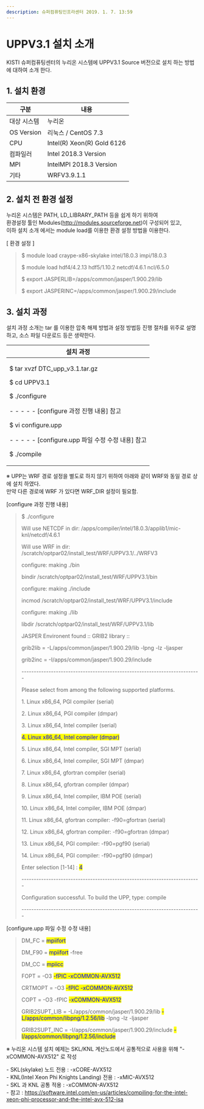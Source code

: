 ```yaml
---
description: 슈퍼컴퓨팅인프라센터 2019. 1. 7. 13:59
---
```


# UPPV3.1 설치 소개

KISTI 슈퍼컴퓨팅센터의 누리온 시스템에 UPPV3.1 Source 버전으로 설치 하는 방법에 대하여 소개 한다.



## **1. 설치 환경**

|  **구분**     | **내용**                      |
| ----------- | --------------------------- |
|  대상 시스템     |  누리온                        |
| OS Version  |  리눅스 / CentOS 7.3           |
|  CPU        |  Intel(R) Xeon(R) Gold 6126 |
|  컴파일러       |  Intel 2018.3 Version       |
|  MPI        |  IntelMPI 2018.3 Version    |
|  기타         |  WRFV3.9.1.1                |



## **2. 설치 전 환경 설정**

&#x20; 누리온 시스템은 PATH, LD\_LIBRARY\_PATH 등을 쉽게 하기 위하여 \
&#x20; 환경설정 툴인 Modules(http://modules.sourceforge.net)이 구성되어 있고,\
&#x20; 이하 설치 소개 에서는 module load를 이용한 환경 설정 방법을 이용한다.



\[ 환경 설정 ]

> &#x20;$ module load craype-x86-skylake intel/18.0.3 impi/18.0.3
>
> &#x20;$ module load hdf4/4.2.13 hdf5/1.10.2 netcdf/4.6.1 ncl/6.5.0
>
> &#x20;$ export JASPERLIB=/apps/common/jasper/1.900.29/lib
>
> &#x20;$ export JASPERINC=/apps/common/jasper/1.900.29/include

## **3. 설치 과정**

&#x20;설치 과정 소개는 tar 를 이용한 압축 해제 방법과 설정 방법등 진행 절차를 위주로 설명하고, 소스 파일 다운로드 등은 생략한다. &#x20;

|  **설치 과정**                                                                                                                                                                                                         |
| ------------------------------------------------------------------------------------------------------------------------------------------------------------------------------------------------------------------ |
| <p>$ tar xvzf DTC_upp_v3.1.tar.gz</p><p>$ cd UPPV3.1</p><p>$ ./configure </p><p> - - - - - [configure 과정 진행 내용] 참고</p><p>$ vi configure.upp</p><p> - - - - - [configure.upp 파일 수정 수정 내용] 참고</p><p>$ ./compile </p> |

※ UPP는 WRF 경로 설정을 별도로 하지 않기 위하여 아래와 같이 WRF와 동일 경로 상에 설치 하였다.\
&#x20;  만약 다른 경로에 WRF 가 있다면 WRF\_DIR 설정이 필요함.



\[configure 과정 진행 내용]

> $ ./configure
>
> Will use NETCDF in dir:  /apps/compiler/intel/18.0.3/applib1/mic-knl/netcdf/4.6.1
>
> Will use WRF in dir: /scratch/optpar02/install\_test/WRF/UPPV3.1/../WRFV3
>
> configure: making ./bin
>
> bindir  /scratch/optpar02/install\_test/WRF/UPPV3.1/bin
>
> configure: making ./include
>
> incmod  /scratch/optpar02/install\_test/WRF/UPPV3.1/include
>
> configure: making ./lib
>
> libdir  /scratch/optpar02/install\_test/WRF/UPPV3.1/lib
>
> JASPER Environent found :: GRIB2 library ::
>
> grib2lib = -L/apps/common/jasper/1.900.29/lib -lpng -lz -ljasper
>
> grib2inc = -I/apps/common/jasper/1.900.29/include
>
> \-------------------------------------------------------------------------
>
> Please select from among the following supported platforms.
>
>
>
> &#x20;  1\.  Linux x86\_64, PGI compiler  (serial)
>
> &#x20;  2\.  Linux x86\_64, PGI compiler  (dmpar)
>
> &#x20;  3\.  Linux x86\_64, Intel compiler  (serial)
>
> &#x20;  <mark style="color:blue;">4.  Linux x86\_64, Intel compiler  (dmpar)</mark>
>
> &#x20;  5\.  Linux x86\_64, Intel compiler, SGI MPT  (serial)
>
> &#x20;  6\.  Linux x86\_64, Intel compiler, SGI MPT  (dmpar)
>
> &#x20;  7\.  Linux x86\_64, gfortran compiler  (serial)
>
> &#x20;  8\.  Linux x86\_64, gfortran compiler  (dmpar)
>
> &#x20;  9\.  Linux x86\_64, Intel compiler, IBM POE  (serial)
>
> &#x20; 10\.  Linux x86\_64, Intel compiler, IBM POE  (dmpar)
>
> &#x20; 11\.  Linux x86\_64, gfortran compiler: -f90=gfortran  (serial)
>
> &#x20; 12\.  Linux x86\_64, gfortran compiler: -f90=gfortran  (dmpar)
>
> &#x20; 13\.  Linux x86\_64, PGI compiler: -f90=pgf90  (serial)
>
> &#x20; 14\.  Linux x86\_64, PGI compiler: -f90=pgf90  (dmpar)
>
>
>
> Enter selection \[1-14] : <mark style="color:blue;">4</mark>
>
> \-------------------------------------------------------------------------
>
> Configuration successful. To build the UPP, type: compile&#x20;
>
> \-------------------------------------------------------------------------



\[configure.upp 파일 수정 수정 내용]

> DM\_FC  = <mark style="color:blue;">mpiifort</mark>
>
> DM\_F90 = <mark style="color:blue;">mpiifort</mark> -free
>
> DM\_CC  = <mark style="color:blue;">mpiicc</mark>
>
> &#x20;
>
> FOPT    = -O3 <mark style="color:blue;">-fPIC -xCOMMON-AVX512</mark>
>
> CRTMOPT = -O3 <mark style="color:blue;">-fPIC -xCOMMON-AVX512</mark>
>
> COPT    = -O3 -fPIC <mark style="color:blue;">-xCOMMON-AVX512</mark>
>
> &#x20;
>
> GRIB2SUPT\_LIB   =    -L/apps/common/jasper/1.900.29/lib <mark style="color:blue;">-L/apps/common/libpng/1.2.56/lib</mark> -lpng -lz -ljasper
>
> GRIB2SUPT\_INC   =    -I/apps/common/jasper/1.900.29/include <mark style="color:blue;">-I/apps/common/libpng/1.2.56/include</mark>

※ 누리온 시스템 설치 예제는 SKL/KNL 계산노드에서 공통적으로 사용을 위해 "-xCOMMON-AVX512" 로 작성

&#x20;\- SKL(skylake) 노드 전용 : -xCORE-AVX512\
&#x20;\- KNL(Intel Xeon Phi Knights Landing) 전용 : -xMIC-AVX512\
&#x20;\- SKL 과 KNL 공통 적용 : -xCOMMON-AVX512\
&#x20;\- 참고 :  https://software.intel.com/en-us/articles/compiling-for-the-intel-xeon-phi-processor-and-the-intel-avx-512-isa
